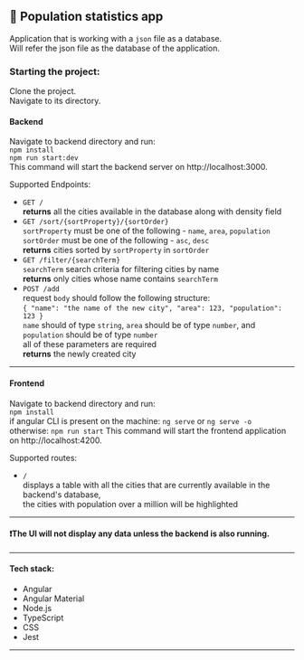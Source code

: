 ## 📝 Population statistics app

Application that is working with a `json` file as a database.\
Will refer the json file as the database of the application.

### Starting the project:
Clone the project. \
Navigate to its directory.

#### Backend
Navigate to backend directory and run:\
`npm install` \
`npm run start:dev`\
This command will start the backend server on http://localhost:3000.

Supported Endpoints:
- `GET /` \
    **returns** all the cities available in the database along with density field
- `GET /sort/{sortProperty}/{sortOrder}` \
    `sortProperty` must be one of the following - `name`, `area`, `population`\
    `sortOrder` must be one of the following - `asc`, `desc` \
    **returns** cities sorted by `sortProperty` in `sortOrder` 
- `GET /filter/{searchTerm}` \
    `searchTerm` search criteria for filtering cities by name \
    **returns** only cities whose name contains `searchTerm`
- `POST /add` \
    request `body` should follow the following structure: \
    `{
        "name": "the name of the new city",
        "area": 123,
        "population": 123
    }`\
    `name` should of type `string`, `area` should be of type `number`, and `population` should be of type `number`\
    all of these parameters are required\
    **returns** the newly created city 

---

#### Frontend
Navigate to backend directory and run:\
`npm install` \
if angular CLI is present on the machine:
`ng serve` or `ng serve -o`\
otherwise:
`npm run start`
This command will start the frontend application on http://localhost:4200.

Supported routes:
- `/` \
displays a table with all the cities that are currently available in the backend's database, \
the cities with population over a million will be highlighted

---

#### ❗The UI will not display any data unless the backend is also running.

---

#### Tech stack:

- Angular
- Angular Material
- Node.js
- TypeScript
- CSS
- Jest

---